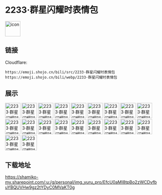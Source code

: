# 2233·群星闪耀时表情包
<img src="https://emoji.shojo.cn/bili/src/2233·群星闪耀时表情包/icon.png" width="50" height="50" alt="icon">

## 链接
Cloudflare:
```
https://emoji.shojo.cn/bili/src/2233·群星闪耀时表情包
https://emoji.shojo.cn/bili/webp/2233·群星闪耀时表情包
```
## 展示
<img src="https://emoji.shojo.cn/bili/src/2233·群星闪耀时表情包/2233·群星闪耀时表情包-摸摸头.png" width="50" height="50" alt="2233·群星闪耀时表情包-摸摸头">
<img src="https://emoji.shojo.cn/bili/src/2233·群星闪耀时表情包/2233·群星闪耀时表情包-达咩.png" width="50" height="50" alt="2233·群星闪耀时表情包-达咩">
<img src="https://emoji.shojo.cn/bili/src/2233·群星闪耀时表情包/2233·群星闪耀时表情包-比心.png" width="50" height="50" alt="2233·群星闪耀时表情包-比心">
<img src="https://emoji.shojo.cn/bili/src/2233·群星闪耀时表情包/2233·群星闪耀时表情包-拜拜.png" width="50" height="50" alt="2233·群星闪耀时表情包-拜拜">
<img src="https://emoji.shojo.cn/bili/src/2233·群星闪耀时表情包/2233·群星闪耀时表情包-干杯.png" width="50" height="50" alt="2233·群星闪耀时表情包-干杯">
<img src="https://emoji.shojo.cn/bili/src/2233·群星闪耀时表情包/2233·群星闪耀时表情包-亲亲.png" width="50" height="50" alt="2233·群星闪耀时表情包-亲亲">
<img src="https://emoji.shojo.cn/bili/src/2233·群星闪耀时表情包/2233·群星闪耀时表情包-晚安.png" width="50" height="50" alt="2233·群星闪耀时表情包-晚安">
<img src="https://emoji.shojo.cn/bili/src/2233·群星闪耀时表情包/2233·群星闪耀时表情包-惊了.png" width="50" height="50" alt="2233·群星闪耀时表情包-惊了">
<img src="https://emoji.shojo.cn/bili/src/2233·群星闪耀时表情包/2233·群星闪耀时表情包-谢谢.png" width="50" height="50" alt="2233·群星闪耀时表情包-谢谢">
<img src="https://emoji.shojo.cn/bili/src/2233·群星闪耀时表情包/2233·群星闪耀时表情包-在吗.png" width="50" height="50" alt="2233·群星闪耀时表情包-在吗">
<img src="https://emoji.shojo.cn/bili/src/2233·群星闪耀时表情包/2233·群星闪耀时表情包-贴贴.png" width="50" height="50" alt="2233·群星闪耀时表情包-贴贴">
<img src="https://emoji.shojo.cn/bili/src/2233·群星闪耀时表情包/2233·群星闪耀时表情包-吨吨吨.png" width="50" height="50" alt="2233·群星闪耀时表情包-吨吨吨">
<img src="https://emoji.shojo.cn/bili/src/2233·群星闪耀时表情包/2233·群星闪耀时表情包-我想想.png" width="50" height="50" alt="2233·群星闪耀时表情包-我想想">
<img src="https://emoji.shojo.cn/bili/src/2233·群星闪耀时表情包/2233·群星闪耀时表情包-疑问.png" width="50" height="50" alt="2233·群星闪耀时表情包-疑问">
<img src="https://emoji.shojo.cn/bili/src/2233·群星闪耀时表情包/2233·群星闪耀时表情包-记仇.png" width="50" height="50" alt="2233·群星闪耀时表情包-记仇">
<img src="https://emoji.shojo.cn/bili/src/2233·群星闪耀时表情包/2233·群星闪耀时表情包-冲呀.png" width="50" height="50" alt="2233·群星闪耀时表情包-冲呀">
<img src="https://emoji.shojo.cn/bili/src/2233·群星闪耀时表情包/2233·群星闪耀时表情包-许愿.png" width="50" height="50" alt="2233·群星闪耀时表情包-许愿">
<img src="https://emoji.shojo.cn/bili/src/2233·群星闪耀时表情包/2233·群星闪耀时表情包-ok.png" width="50" height="50" alt="2233·群星闪耀时表情包-ok">
<img src="https://emoji.shojo.cn/bili/src/2233·群星闪耀时表情包/2233·群星闪耀时表情包-nice.png" width="50" height="50" alt="2233·群星闪耀时表情包-nice">
<img src="https://emoji.shojo.cn/bili/src/2233·群星闪耀时表情包/2233·群星闪耀时表情包-看看你的.png" width="50" height="50" alt="2233·群星闪耀时表情包-看看你的">

## 下载地址

https://shamiko-my.sharepoint.com/:u:/g/personal/img_yuru_pro/EfcU0aMI8tpBo2zWCDvfbuYBQUVHw9gz2tYDyC0MVaKT0g